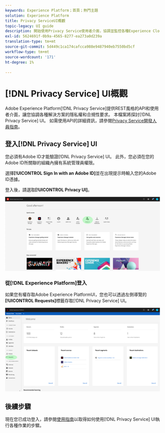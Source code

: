 ```yaml
---
keywords: Experience Platform；首頁；熱門主題
solution: Experience Platform
title: Privacy ServiceUI概觀
topic-legacy: UI guide
description: 開始使用Privacy Service使用者介面，協調並監控各種Experience Cloud應用程式的隱私權要求。
exl-id: 5624691f-0b9a-4565-8277-ea273a0d239a
translation-type: tm+mt
source-git-commit: 5d449c1ca174cafcca988e9487940eb7550bd5cf
workflow-type: tm+mt
source-wordcount: '171'
ht-degree: 1%

---
```


# [!DNL Privacy Service] UI概觀

Adobe Experience Platform[!DNL Privacy Service]提供REST風格的API和使用者介面，讓您協調各種解決方案的隱私權和合規性要求。 本檔案將探討[!DNL Privacy Service] UI。 如需使用API的詳細資訊，請參閱[Privacy Service開發人員指南](../api/getting-started.md)。

## 登入[!DNL Privacy Service] UI

您必須有Adobe ID才能驗證[!DNL Privacy Service] UI。 此外，您必須在您的Adobe ID所關聯的組織內擁有系統管理員權限。

選擇&#x200B;**[!UICONTROL Sign In with an Adobe ID]**&#x200B;並在出現提示時輸入您的Adobe ID憑據。

登入後，請選取&#x200B;**[!UICONTROL Privacy UI]**。

![](../images/ui-overview/quick-access.png)

### 從[!DNL Experience Platform]登入

如果您有權存取Adobe Experience PlatformUI，您也可以透過左側導覽的&#x200B;**[!UICONTROL Requests]**&#x200B;標籤存取[!DNL Privacy Service] UI。

![](../images/ui-overview/platform.png)

## 後續步驟

現在您已成功登入，請參閱[使用指南](user-guide.md)以取得如何使用[!DNL Privacy Service] UI執行各種作業的步驟。
